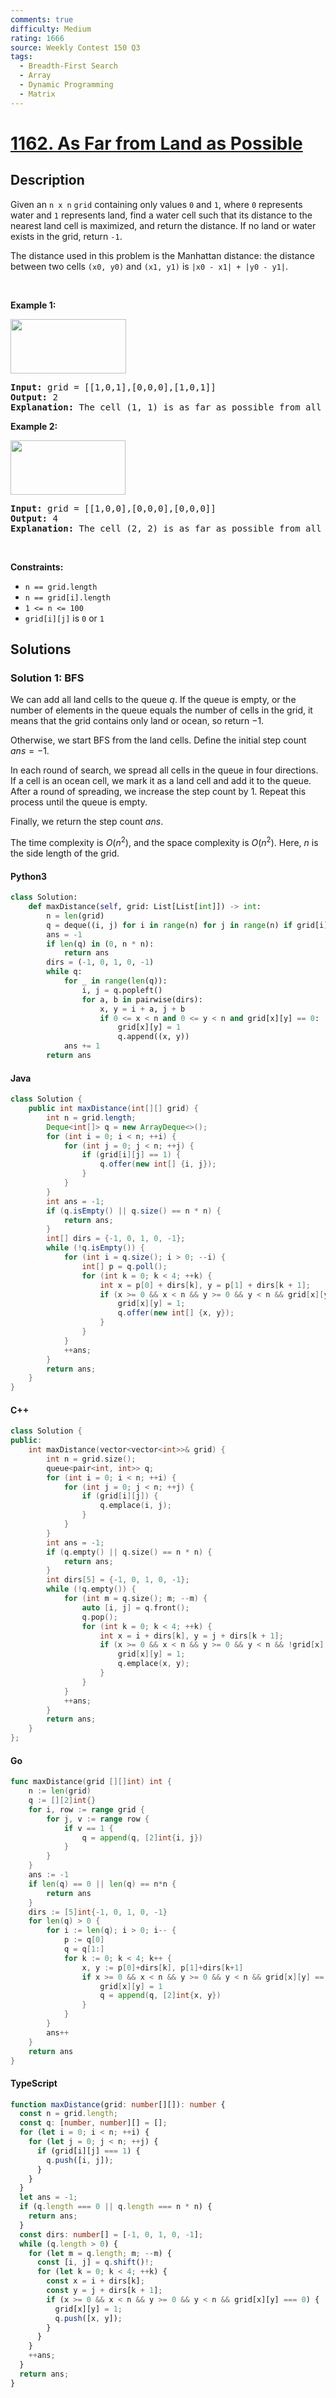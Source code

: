```yaml
---
comments: true
difficulty: Medium
rating: 1666
source: Weekly Contest 150 Q3
tags:
  - Breadth-First Search
  - Array
  - Dynamic Programming
  - Matrix
---
```


<!-- problem:start -->

# [1162. As Far from Land as Possible](https://leetcode.com/problems/as-far-from-land-as-possible)

## Description

<!-- description:start -->

<p>Given an <code>n x n</code> <code>grid</code>&nbsp;containing only values <code>0</code> and <code>1</code>, where&nbsp;<code>0</code> represents water&nbsp;and <code>1</code> represents land, find a water cell such that its distance to the nearest land cell is maximized, and return the distance.&nbsp;If no land or water exists in the grid, return <code>-1</code>.</p>

<p>The distance used in this problem is the Manhattan distance:&nbsp;the distance between two cells <code>(x0, y0)</code> and <code>(x1, y1)</code> is <code>|x0 - x1| + |y0 - y1|</code>.</p>

<p>&nbsp;</p>
<p><strong class="example">Example 1:</strong></p>
<img alt="" src="https://fastly.jsdelivr.net/gh/doocs/leetcode@main/solution/1100-1199/1162.As%20Far%20from%20Land%20as%20Possible/images/1336_ex1.jpg" style="width: 185px; height: 87px;" />
<pre>
<strong>Input:</strong> grid = [[1,0,1],[0,0,0],[1,0,1]]
<strong>Output:</strong> 2
<strong>Explanation:</strong> The cell (1, 1) is as far as possible from all the land with distance 2.
</pre>

<p><strong class="example">Example 2:</strong></p>
<img alt="" src="https://fastly.jsdelivr.net/gh/doocs/leetcode@main/solution/1100-1199/1162.As%20Far%20from%20Land%20as%20Possible/images/1336_ex2.jpg" style="width: 184px; height: 87px;" />
<pre>
<strong>Input:</strong> grid = [[1,0,0],[0,0,0],[0,0,0]]
<strong>Output:</strong> 4
<strong>Explanation:</strong> The cell (2, 2) is as far as possible from all the land with distance 4.
</pre>

<p>&nbsp;</p>
<p><strong>Constraints:</strong></p>

<ul>
	<li><code>n == grid.length</code></li>
	<li><code>n == grid[i].length</code></li>
	<li><code>1 &lt;= n&nbsp;&lt;= 100</code></li>
	<li><code>grid[i][j]</code>&nbsp;is <code>0</code> or <code>1</code></li>
</ul>

<!-- description:end -->

## Solutions

<!-- solution:start -->

### Solution 1: BFS

We can add all land cells to the queue $q$. If the queue is empty, or the number of elements in the queue equals the number of cells in the grid, it means that the grid contains only land or ocean, so return $-1$.

Otherwise, we start BFS from the land cells. Define the initial step count $ans=-1$.

In each round of search, we spread all cells in the queue in four directions. If a cell is an ocean cell, we mark it as a land cell and add it to the queue. After a round of spreading, we increase the step count by $1$. Repeat this process until the queue is empty.

Finally, we return the step count $ans$.

The time complexity is $O(n^2)$, and the space complexity is $O(n^2)$. Here, $n$ is the side length of the grid.

<!-- tabs:start -->

#### Python3

```python
class Solution:
    def maxDistance(self, grid: List[List[int]]) -> int:
        n = len(grid)
        q = deque((i, j) for i in range(n) for j in range(n) if grid[i][j])
        ans = -1
        if len(q) in (0, n * n):
            return ans
        dirs = (-1, 0, 1, 0, -1)
        while q:
            for _ in range(len(q)):
                i, j = q.popleft()
                for a, b in pairwise(dirs):
                    x, y = i + a, j + b
                    if 0 <= x < n and 0 <= y < n and grid[x][y] == 0:
                        grid[x][y] = 1
                        q.append((x, y))
            ans += 1
        return ans
```

#### Java

```java
class Solution {
    public int maxDistance(int[][] grid) {
        int n = grid.length;
        Deque<int[]> q = new ArrayDeque<>();
        for (int i = 0; i < n; ++i) {
            for (int j = 0; j < n; ++j) {
                if (grid[i][j] == 1) {
                    q.offer(new int[] {i, j});
                }
            }
        }
        int ans = -1;
        if (q.isEmpty() || q.size() == n * n) {
            return ans;
        }
        int[] dirs = {-1, 0, 1, 0, -1};
        while (!q.isEmpty()) {
            for (int i = q.size(); i > 0; --i) {
                int[] p = q.poll();
                for (int k = 0; k < 4; ++k) {
                    int x = p[0] + dirs[k], y = p[1] + dirs[k + 1];
                    if (x >= 0 && x < n && y >= 0 && y < n && grid[x][y] == 0) {
                        grid[x][y] = 1;
                        q.offer(new int[] {x, y});
                    }
                }
            }
            ++ans;
        }
        return ans;
    }
}
```

#### C++

```cpp
class Solution {
public:
    int maxDistance(vector<vector<int>>& grid) {
        int n = grid.size();
        queue<pair<int, int>> q;
        for (int i = 0; i < n; ++i) {
            for (int j = 0; j < n; ++j) {
                if (grid[i][j]) {
                    q.emplace(i, j);
                }
            }
        }
        int ans = -1;
        if (q.empty() || q.size() == n * n) {
            return ans;
        }
        int dirs[5] = {-1, 0, 1, 0, -1};
        while (!q.empty()) {
            for (int m = q.size(); m; --m) {
                auto [i, j] = q.front();
                q.pop();
                for (int k = 0; k < 4; ++k) {
                    int x = i + dirs[k], y = j + dirs[k + 1];
                    if (x >= 0 && x < n && y >= 0 && y < n && !grid[x][y]) {
                        grid[x][y] = 1;
                        q.emplace(x, y);
                    }
                }
            }
            ++ans;
        }
        return ans;
    }
};
```

#### Go

```go
func maxDistance(grid [][]int) int {
	n := len(grid)
	q := [][2]int{}
	for i, row := range grid {
		for j, v := range row {
			if v == 1 {
				q = append(q, [2]int{i, j})
			}
		}
	}
	ans := -1
	if len(q) == 0 || len(q) == n*n {
		return ans
	}
	dirs := [5]int{-1, 0, 1, 0, -1}
	for len(q) > 0 {
		for i := len(q); i > 0; i-- {
			p := q[0]
			q = q[1:]
			for k := 0; k < 4; k++ {
				x, y := p[0]+dirs[k], p[1]+dirs[k+1]
				if x >= 0 && x < n && y >= 0 && y < n && grid[x][y] == 0 {
					grid[x][y] = 1
					q = append(q, [2]int{x, y})
				}
			}
		}
		ans++
	}
	return ans
}
```

#### TypeScript

```ts
function maxDistance(grid: number[][]): number {
  const n = grid.length;
  const q: [number, number][] = [];
  for (let i = 0; i < n; ++i) {
    for (let j = 0; j < n; ++j) {
      if (grid[i][j] === 1) {
        q.push([i, j]);
      }
    }
  }
  let ans = -1;
  if (q.length === 0 || q.length === n * n) {
    return ans;
  }
  const dirs: number[] = [-1, 0, 1, 0, -1];
  while (q.length > 0) {
    for (let m = q.length; m; --m) {
      const [i, j] = q.shift()!;
      for (let k = 0; k < 4; ++k) {
        const x = i + dirs[k];
        const y = j + dirs[k + 1];
        if (x >= 0 && x < n && y >= 0 && y < n && grid[x][y] === 0) {
          grid[x][y] = 1;
          q.push([x, y]);
        }
      }
    }
    ++ans;
  }
  return ans;
}
```

<!-- tabs:end -->

<!-- solution:end -->

<!-- problem:end -->
